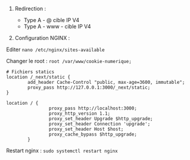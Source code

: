 1. Redirection :
    - Type A - @ cible IP V4
    - Type A - www - cible IP V4

2. Configuration NGINX : 

Editer ```nano /etc/nginx/sites-available```

Changer le root : 
```root /var/www/cookie-numerique;```

```
# Fichiers statics
location /_next/static {
        add_header Cache-Control "public, max-age=3600, immutable";
        proxy_pass http://127.0.0.1:3000/_next/static;
}
        
location / {
                proxy_pass http://localhost:3000;
                proxy_http_version 1.1;
                proxy_set_header Upgrade $http_upgrade;
                proxy_set_header Connection 'upgrade';
                proxy_set_header Host $host;
                proxy_cache_bypass $http_upgrade;
        }

```

Restart nginx : ```sudo systemctl restart nginx```
